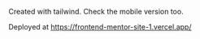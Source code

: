 Created with tailwind. Check the mobile version too.

Deployed at https://frontend-mentor-site-1.vercel.app/
